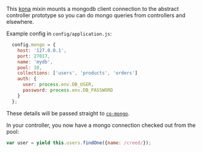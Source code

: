 This [kona](https://github.com/jbielick/kona) mixin mounts a mongodb client connection
to the abstract controller prototype so you can do mongo queries from controllers and elsewhere.

Example config in `config/application.js`:

```js
  config.mongo = {
    host: '127.0.0.1',
    port: 27017,
    name: 'mydb',
    pool: 10,
    collections: ['users', 'products', 'orders']
    auth: {
      user: process.env.DB_USER,
      password: process.env.DB_PASSWORD
    }
  };
```

These details will be passed straight to [`co-mongo`](https://github.com/thomseddon/co-mongo).

In your controller, you now have a mongo connection checked out from the pool:

```js
var user = yield this.users.findOne({name: /creed/});
```